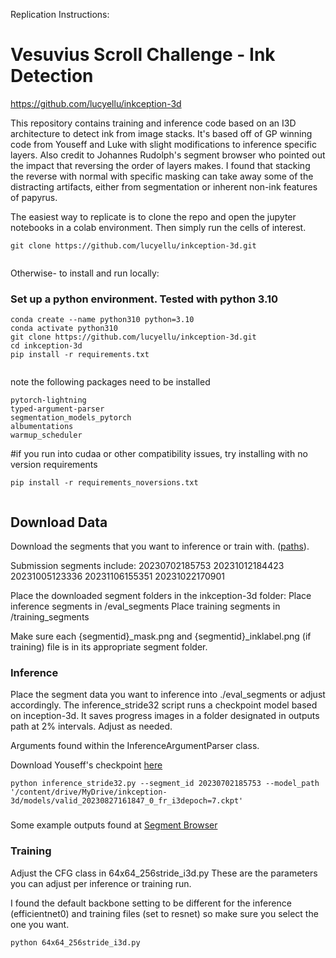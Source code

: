 Replication Instructions:

# Vesuvius Scroll Challenge - Ink Detection

https://github.com/lucyellu/inkception-3d

This repository contains training and inference code based on an I3D architecture to detect ink from image stacks.
It's based off of GP winning code from Youseff and Luke with slight modifications to inference specific layers. 
Also credit to Johannes Rudolph's segment browser who pointed out the impact that reversing the order of layers makes. 
I found that stacking the reverse with normal with specific masking can take away some of the distracting artifacts, either from segmentation or inherent non-ink features of papyrus. 

The easiest way to replicate is to clone the repo and open the jupyter notebooks in a colab environment. 
Then simply run the cells of interest. 

```
git clone https://github.com/lucyellu/inkception-3d.git


```

Otherwise- to install and run locally:

### Set up a python environment. Tested with python 3.10

```
conda create --name python310 python=3.10
conda activate python310
git clone https://github.com/lucyellu/inkception-3d.git
cd inkception-3d
pip install -r requirements.txt


```
note the following packages need to be installed

```
pytorch-lightning   
typed-argument-parser   
segmentation_models_pytorch   
albumentations   
warmup_scheduler   
```

#if you run into cudaa or other compatibility issues, try installing with no version requirements

```
pip install -r requirements_noversions.txt


```

## Download Data
Download the segments that you want to inference or train with. ([paths](http://dl.ash2txt.org/full-scrolls/Scroll1.volpkg/paths/)).   

Submission segments include: 
    20230702185753 
    20231012184423 
    20231005123336 
    20231106155351
    20231022170901
    
Place the downloaded segment folders in the inkception-3d folder:
    Place inference segments in /eval_segments
    Place training segments in /training_segments
    
Make sure each {segmentid}_mask.png and {segmentid}_inklabel.png (if training) file is in its appropriate segment folder.

### Inference
Place the segment data you want to inference into ./eval_segments or adjust accordingly.
The inference_stride32 script runs a checkpoint model based on inception-3d. It saves progress images in a folder designated in outputs path at 2% intervals. Adjust as needed. 

Arguments found within the InferenceArgumentParser class.

Download Youseff's checkpoint [here](https://drive.google.com/file/d/1fAGZbVPHW6q1hNiI2E2NKzf6TyELzOC4/view?usp=sharing) 

```
python inference_stride32.py --segment_id 20230702185753 --model_path '/content/drive/MyDrive/inkception-3d/models/valid_20230827161847_0_fr_i3depoch=7.ckpt'
```

###
Some example outputs found at [Segment Browser](https://vesuvius.virtual-void.net/) 

### Training

Adjust the CFG class in 64x64_256stride_i3d.py
These are the parameters you can adjust per inference or training run. 

I found the default backbone setting to be different for the inference (efficientnet0) and training files (set to resnet) so make sure you select the one you want. 

```
python 64x64_256stride_i3d.py
